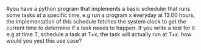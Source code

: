 #you have a python program that implements a basic scheduler that runs some tasks at a specific time, e.g run a program x everyday at 13.00 hours, the implementation of this schedule fetches the system clock to get the current time to determine if a task needs to happen. If you write a test for it e.g at time T, schedule a task at T+x, the task will actually run at T+x. how would you yest this use case?

